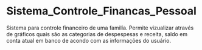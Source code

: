 # Sistema_Controle_Financas_Pessoal
Sistema para controle financeiro de uma familía. Permite vizualizar através de gráficos quais são as categorias de despespesas e receita, saldo em conta atual em banco  de acondo com as informações do usuário.
